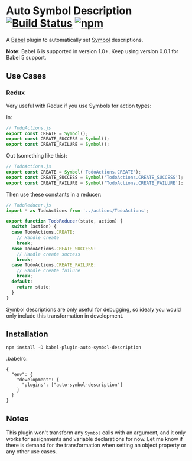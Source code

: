 # Auto Symbol Description [![Build Status](https://travis-ci.org/kentor/babel-plugin-auto-symbol-description.svg)](https://travis-ci.org/kentor/babel-plugin-auto-symbol-description) [![npm](https://img.shields.io/npm/v/babel-plugin-auto-symbol-description.svg)](https://www.npmjs.com/package/babel-plugin-auto-symbol-description)

A [Babel][b] plugin to automatically set [Symbol][s] descriptions.

**Note:** Babel 6 is supported in version 1.0+. Keep using version 0.0.1
for Babel 5 support.

## Use Cases

### Redux
Very useful with Redux if you use Symbols for action types:

In:

```js
// TodoActions.js
export const CREATE = Symbol();
export const CREATE_SUCCESS = Symbol();
export const CREATE_FAILURE = Symbol();
```

Out (something like this):

```js
// TodoActions.js
export const CREATE = Symbol('TodoActions.CREATE');
export const CREATE_SUCCESS = Symbol('TodoActions.CREATE_SUCCESS');
export const CREATE_FAILURE = Symbol('TodoActions.CREATE_FAILURE');
```

Then use these constants in a reducer:

```js
// TodoReducer.js
import * as TodoActions from '../actions/TodoActions';

export function TodoReducer(state, action) {
  switch (action) {
  case TodoActions.CREATE:
    // Handle create
    break;
  case TodoActions.CREATE_SUCCESS:
    // Handle create success
    break;
  case TodoActions.CREATE_FAILURE:
    // Handle create failure
    break;
  default:
    return state;
  }
}
```

Symbol descriptions are only useful for debugging, so idealy you would only
include this transformation in development.

## Installation

```
npm install -D babel-plugin-auto-symbol-description
```

.babelrc:
```
{
  "env": {
    "development": {
      "plugins": ["auto-symbol-description"]
    }
  }
}
```

## Notes

This plugin won't transform any `Symbol` calls with an argument, and it only
works for assignments and variable declarations for now. Let me know if there is
demand for the transformation when setting an object property or any other use
cases.

[b]: http://babeljs.io/
[s]: https://developer.mozilla.org/en-US/docs/Web/JavaScript/Reference/Global_Objects/Symbol


[b]: http://babeljs.io/
[s]: https://developer.mozilla.org/en-US/docs/Web/JavaScript/Reference/Global_Objects/Symbol
